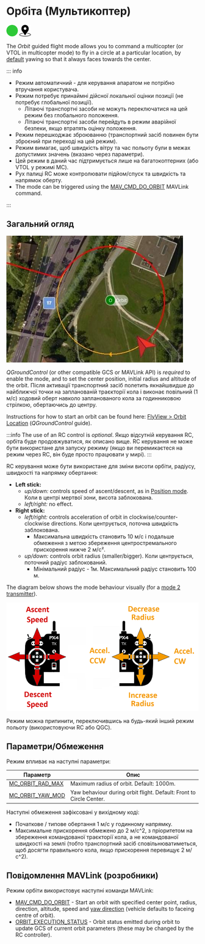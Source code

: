 # Орбіта (Мультикоптер)

<img src="../../assets/site/difficulty_easy.png" title="Easy to fly" width="30px" />&nbsp;<img src="../../assets/site/position_fixed.svg" title="Position fix required (e.g. GPS)" width="30px" />

The _Orbit_ guided flight mode allows you to command a multicopter (or VTOL in multicopter mode) to fly in a circle at a particular location, by [default](https://mavlink.io/en/messages/common.html#ORBIT_YAW_BEHAVIOUR) yawing so that it always faces towards the center.

::: info

- Режим автоматичний - для керування апаратом не потрібно втручання користувача.
- Режим потребує принаймні дійсної локальної оцінки позиції (не потребує глобальної позиції).
  - Літаючі транспортні засоби не можуть переключатися на цей режим без глобального положення.
  - Літаючі транспортні засоби перейдуть в режим аварійної безпеки, якщо втратять оцінку положення.
- Режим перешкоджає зброюванню (транспортний засіб повинен бути зброєний при переході на цей режим).
- Режим вимагає, щоб швидкість вітру та час польоту були в межах допустимих значень (вказано через параметри).
- Цей режим в даний час підтримується лише на багатокоптерних (або VTOL у режимі MC).
- Рух палиці RC може контролювати підйом/спуск та швидкість та напрямок оберту.
- The mode can be triggered using the [MAV_CMD_DO_ORBIT](https://mavlink.io/en/messages/common.html#MMAV_CMD_DO_ORBIT) MAVLink command.

<!-- https://github.com/PX4/PX4-Autopilot/blob/main/src/modules/commander/ModeUtil/mode_requirements.cpp -->

:::

## Загальний огляд

![Orbit Mode - MC](../../assets/flying/orbit.jpg)

_QGroundControl_ (or other compatible GCS or MAVLink API) is _required_ to enable the mode, and to set the center position, initial radius and altitude of the orbit.
Після активації транспортний засіб полетить якнайшвидше до найближчої точки на запланованій траєкторії кола і виконає повільний (1 м/с) ходовий оберт навколо запланованого кола за годинниковою стрілкою, обертаючись до центру.

Instructions for how to start an orbit can be found here: [FlyView > Orbit Location](https://docs.qgroundcontrol.com/master/en/qgc-user-guide/fly_view/fly_view.html#orbit) (_QGroundControl_ guide).

:::info
The use of an RC control is _optional_.
Якщо відсутній керування RC, орбіта буде продовжуватися, як описано вище.
RC керування не може бути використане для запуску режиму (якщо ви перемикаєтеся на режим через RC, він буде просто працювати у мирі).
:::

RC керування може бути використане для зміни висоти орбіти, радіусу, швидкості та напрямку обертання:

- **Left stick:**
  - _up/down:_ controls speed of ascent/descent, as in [Position mode](../flight_modes_mc/position.md). Коли в центрі мертвої зони, висота заблокована.
  - _left/right:_ no effect.
- **Right stick:**
  - _left/right:_ controls acceleration of orbit in clockwise/counter-clockwise directions. Коли центрується, поточна швидкість заблокована.
    - Максимальна швидкість становить 10 м/с і подальше обмеження з метою збереження центростремального прискорення нижче 2 м/с².
  - _up/down:_ controls orbit radius (smaller/bigger). Коли центрується, поточний радіус заблокований.
    - Мінімальний радіус - 1м. Максимальний радіус становить 100 м.

The diagram below shows the mode behaviour visually (for a [mode 2 transmitter](../getting_started/rc_transmitter_receiver.md#transmitter_modes)).

![Orbit Mode - MC](../../assets/flight_modes/orbit_mc.png)

Режим можна припинити, переключившись на будь-який інший режим польоту (використовуючи RC або QGC).

## Параметри/Обмеження

Режим впливає на наступні параметри:

| Параметр                                                                                                                                                                   | Опис                                                                                                                |
| -------------------------------------------------------------------------------------------------------------------------------------------------------------------------- | ------------------------------------------------------------------------------------------------------------------- |
| <a id="MC_ORBIT_RAD_MAX"></a>[MC_ORBIT_RAD_MAX](../advanced_config/parameter_reference.md#MC_ORBIT_RAD_MAX) | Maximum radius of orbit. Default: 1000m.                            |
| <a id="MC_ORBIT_YAW_MOD"></a>[MC_ORBIT_YAW_MOD](../advanced_config/parameter_reference.md#MC_ORBIT_YAW_MOD) | Yaw behaviour during orbit flight. Default: Front to Circle Center. |

Наступні обмеження зафіксовані у вихідному коді:

- Початкове / типове обертання 1 м/с у годинному напрямку.
- Максимальне прискорення обмежено до 2 м/с^2, з пріоритетом на збереження командованої траєкторії кола, а не командованої швидкості на землі (тобто транспортний засіб сповільнюватиметься, щоб досягти правильного кола, якщо прискорення перевищує 2 м/с^2).

## Повідомлення MAVLink (розробники)

Режим орбіти використовує наступні команди MAVLink:

- [MAV_CMD_DO_ORBIT](https://mavlink.io/en/messages/common.html#MAV_CMD_DO_ORBIT) - Start an orbit with specified center point, radius, direction, altitude, speed and [yaw direction](https://mavlink.io/en/messages/common.html#ORBIT_YAW_BEHAVIOUR) (vehicle defaults to faceing centre of orbit).
- [ORBIT_EXECUTION_STATUS](https://mavlink.io/en/messages/common.html#ORBIT_EXECUTION_STATUS) - Orbit status emitted during orbit to update GCS of current orbit parameters (these may be changed by the RC controller).
